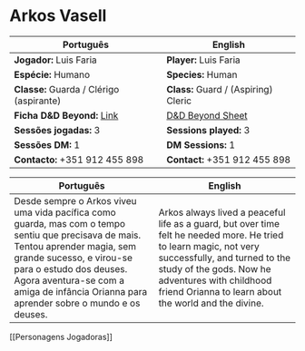 # Arkos Vasell

| Português                                                                    | English                                                            |
| ---------------------------------------------------------------------------- | ------------------------------------------------------------------ |
| **Jogador:** Luis Faria                                                      | **Player:** Luis Faria                                             |
| **Espécie:** Humano                                                          | **Species:** Human                                                 |
| **Classe:** Guarda / Clérigo (aspirante)                                     | **Class:** Guard / (Aspiring) Cleric                               |
| **Ficha D&D Beyond:** [Link](https://www.dndbeyond.com/characters/139712043) | [D&D Beyond Sheet](https://www.dndbeyond.com/characters/139712043) |
| **Sessões jogadas:** 3                                                       | **Sessions played:** 3                                             |
| **Sessões DM:** 1                                                            | **DM Sessions:** 1                                                 |
| **Contacto:** +351 912 455 898                                               | **Contact:** +351 912 455 898                                      |

| Português | English |
|-----------|---------|
| Desde sempre o Arkos viveu uma vida pacífica como guarda, mas com o tempo sentiu que precisava de mais. Tentou aprender magia, sem grande sucesso, e virou-se para o estudo dos deuses. Agora aventura-se com a amiga de infância Orianna para aprender sobre o mundo e os deuses. | Arkos always lived a peaceful life as a guard, but over time felt he needed more. He tried to learn magic, not very successfully, and turned to the study of the gods. Now he adventures with childhood friend Orianna to learn about the world and the divine. |

[[Personagens Jogadoras]]


















